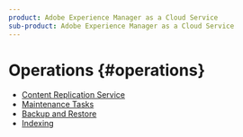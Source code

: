 ```yaml
---
product: Adobe Experience Manager as a Cloud Service
sub-product: Adobe Experience Manager as a Cloud Service
---
```


# Operations {#operations}

+ [Content Replication Service](replication.md)
+ [Maintenance Tasks](maintenance.md)
+ [Backup and Restore](backup.md)
+ [Indexing](indexing.md)
